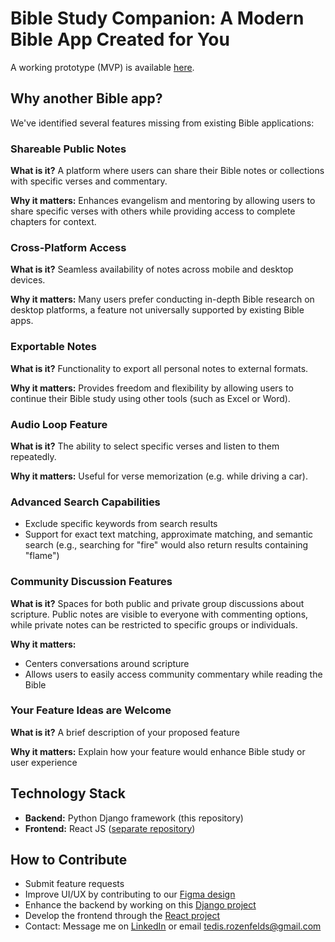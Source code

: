 # Bible Study Companion: A Modern Bible App Created for You

A working prototype (MVP) is available [here](https://reactive-bible-4n3yzn5f6-vincent-uches-projects.vercel.app/).

## Why another Bible app?

We've identified several features missing from existing Bible applications:

### Shareable Public Notes
**What is it?**
A platform where users can share their Bible notes or collections with specific verses and commentary.

**Why it matters:**
Enhances evangelism and mentoring by allowing users to share specific verses with others while providing access to complete chapters for context.

### Cross-Platform Access
**What is it?**
Seamless availability of notes across mobile and desktop devices.

**Why it matters:**
Many users prefer conducting in-depth Bible research on desktop platforms, a feature not universally supported by existing Bible apps.

### Exportable Notes
**What is it?**
Functionality to export all personal notes to external formats.

**Why it matters:**
Provides freedom and flexibility by allowing users to continue their Bible study using other tools (such as Excel or Word).

### Audio Loop Feature
**What is it?**
The ability to select specific verses and listen to them repeatedly.

**Why it matters:**
Useful for verse memorization (e.g. while driving a car).

### Advanced Search Capabilities
- Exclude specific keywords from search results
- Support for exact text matching, approximate matching, and semantic search (e.g., searching for "fire" would also return results containing "flame")

### Community Discussion Features
**What is it?**
Spaces for both public and private group discussions about scripture. Public notes are visible to everyone with commenting options, while private notes can be restricted to specific groups or individuals.

**Why it matters:**
- Centers conversations around scripture
- Allows users to easily access community commentary while reading the Bible

### Your Feature Ideas are Welcome
**What is it?**
A brief description of your proposed feature

**Why it matters:**
Explain how your feature would enhance Bible study or user experience

## Technology Stack
- **Backend:** Python Django framework (this repository)
- **Frontend:** React JS ([separate repository](https://github.com/realvincentuche/reactive-bible))

## How to Contribute
- Submit feature requests
- Improve UI/UX by contributing to our [Figma design](https://www.figma.com/design/YkxRSzcw0gQNxfbuS8b76x/Bible-Research-MVP?node-id=0-1&p=f&t=UCnFMQqZqRuCmFX5-0)
- Enhance the backend by working on this [Django project](https://github.com/Ted-Rose/bible-research)
- Develop the frontend through the [React project](https://github.com/realvincentuche/reactive-bible)
- Contact: Message me on [LinkedIn](https://www.linkedin.com/in/tedis-rozenfelds-197239117/) or email tedis.rozenfelds@gmail.com

